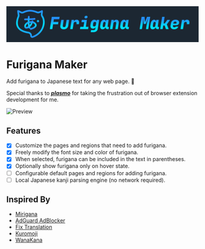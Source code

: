 <div align="center">
    <img src="./assets/logo.svg">
</div>

# Furigana Maker

Add furigana to Japanese text for any web page. 🤔

Special thanks to **_[plasmo](https://github.com/PlasmoHQ/plasmo)_** for taking the frustration out of browser extension development for me.

![Preview](https://s2.loli.net/2023/08/31/H8Y9zZEx3ny7osK.webp)

## Features

- [x] Customize the pages and regions that need to add furigana.
- [x] Freely modify the font size and color of furigana.
- [x] When selected, furigana can be included in the text in parentheses.
- [x] Optionally show furigana only on hover state.
- [ ] Configurable default pages and regions for adding furigana.
- [ ] Local Japanese kanji parsing engine (no network required).

## Inspired By

- [Mirigana](https://chrome.google.com/webstore/detail/mirigana/hbekfodhcnfpkmoeaijgbamedofonjib)
- [AdGuard AdBlocker](https://chrome.google.com/webstore/detail/adguard-adblocker/bgnkhhnnamicmpeenaelnjfhikgbkllg)
- [Fix Translation](https://chrome.google.com/webstore/detail/fix-translation/nefkkabmejdacaifhjoinegmoggdbgee)
- [Kuromoji](https://github.com/atilika/kuromoji)
- [WanaKana](https://github.com/WaniKani/WanaKana)

